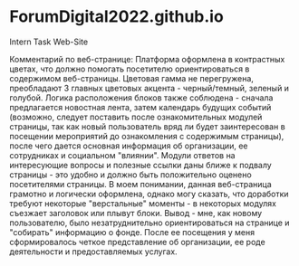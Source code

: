 # ForumDigital2022.github.io
Intern Task Web-Site

Комментарий по веб-странице:
Платформа оформлена в контрастных цветах, что должно помогать посетителю ориентироваться в содержимом веб-страницы. Цветовая гамма не перегружена, преобладают 3 главных цветовых акцента - черный/темный, зеленый и голубой.
Логика расположения блоков также соблюдена - сначала предлагается новостная лента, затем календарь будущих событий (возможно, следует поставить после ознакомительных модулей страницы, так как новый пользователь вряд ли будет заинтересован в посещении мероприятий до ознакомления с содержимым страницы), после чего дается основная информация об организации, ее сотрудниках и социальном "влиянии". Модули ответов на интересующие вопросы и полезные ссылки даны ближе к подвалу страницы - это удобно и должно быть положительно оценено посетителями страницы.
В моем понимании, данная веб-страница грамотно и логически оформлена, однако могу сказать, что доработки требуют некоторые "верстальные" моменты - в некоторых модулях съезжает заголовок или плывут блоки.
Вывод - мне, как новому пользователю, было незатруднительно ориентироваться на странице и "собирать" информацию о фонде. После ее посещения у меня сформировалось четкое представление об организации, ее роде деятельности и предоставляемых услугах.
